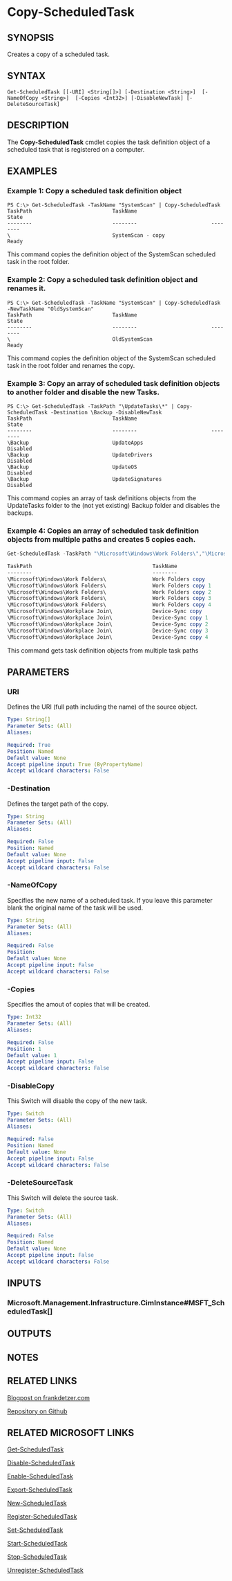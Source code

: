 
# Copy-ScheduledTask

## SYNOPSIS
Creates a copy of a scheduled task.

## SYNTAX

```
Get-ScheduledTask [[-URI] <String[]>] [-Destination <String>]  [-NameOfCopy <String>]  [-Copies <Int32>] [-DisableNewTask] [-DeleteSourceTask]
```

## DESCRIPTION
The **Copy-ScheduledTask** cmdlet copies the task definition object of a scheduled task that is registered on a computer.

## EXAMPLES

### Example 1: Copy a scheduled task definition object
```
PS C:\> Get-ScheduledTask -TaskName "SystemScan" | Copy-ScheduledTask
TaskPath                          TaskName                        State
--------                          --------                        --------
\                                 SystemScan - copy               Ready
```

This command copies the definition object of the SystemScan scheduled task in the root folder.

### Example 2: Copy a scheduled task definition object and renames it.
```
PS C:\> Get-ScheduledTask -TaskName "SystemScan" | Copy-ScheduledTask -NewTaskName "OldSystemScan"
TaskPath                          TaskName                        State
--------                          --------                        --------
\                                 OldSystemScan                   Ready
```

This command copies the definition object of the SystemScan scheduled task in the root folder and renames the copy.

### Example 3: Copy an array of scheduled task definition objects to another folder and disable the new Tasks.
```
PS C:\> Get-ScheduledTask -TaskPath "\UpdateTasks\*" | Copy-ScheduledTask -Destination \Backup -DisableNewTask
TaskPath                          TaskName                        State
--------                          --------                        --------
\Backup                           UpdateApps                      Disabled
\Backup                           UpdateDrivers                   Disabled
\Backup                           UpdateOS                        Disabled
\Backup                           UpdateSignatures                Disabled
```

This command copies an array of task definitions objects from the UpdateTasks folder to the (not yet existing) Backup folder and disables the backups.

### Example 4: Copies an array of scheduled task definition objects from multiple paths and creates 5 copies each.
```powershell
Get-ScheduledTask -TaskPath "\Microsoft\Windows\Work Folders\","\Microsoft\Windows\Workplace Join\"

TaskPath                                       TaskName                          State
--------                                       --------                          -----
\Microsoft\Windows\Work Folders\               Work Folders copy                 Ready
\Microsoft\Windows\Work Folders\               Work Folders copy 1               Ready
\Microsoft\Windows\Work Folders\               Work Folders copy 2               Ready
\Microsoft\Windows\Work Folders\               Work Folders copy 3               Ready
\Microsoft\Windows\Work Folders\               Work Folders copy 4               Ready
\Microsoft\Windows\Workplace Join\             Device-Sync copy                  Disabled
\Microsoft\Windows\Workplace Join\             Device-Sync copy 1                Disabled
\Microsoft\Windows\Workplace Join\             Device-Sync copy 2                Disabled
\Microsoft\Windows\Workplace Join\             Device-Sync copy 3                Disabled
\Microsoft\Windows\Workplace Join\             Device-Sync copy 4                Disabled
```

This command gets task definition objects from multiple task paths

## PARAMETERS

### URI
Defines the URI (full path including the name) of the source object. 

```yaml
Type: String[]
Parameter Sets: (All)
Aliases:

Required: True
Position: Named
Default value: None
Accept pipeline input: True (ByPropertyName)
Accept wildcard characters: False
```

### -Destination
Defines the target path of the copy.

```yaml
Type: String
Parameter Sets: (All)
Aliases:

Required: False
Position: Named
Default value: None
Accept pipeline input: False
Accept wildcard characters: False
```

### -NameOfCopy
Specifies the new name of a scheduled task. If you leave this parameter blank the original name of the task will be used.

```yaml
Type: String
Parameter Sets: (All)
Aliases:

Required: False
Position:
Default value: None
Accept pipeline input: False
Accept wildcard characters: False
```

### -Copies
Specifies the amout of copies that will be created.

```yaml
Type: Int32
Parameter Sets: (All)
Aliases:

Required: False
Position: 1
Default value: 1
Accept pipeline input: False
Accept wildcard characters: False
```

### -DisableCopy
This Switch will disable the copy of the new task. 

```yaml
Type: Switch
Parameter Sets: (All)
Aliases:

Required: False
Position: Named
Default value: None
Accept pipeline input: False
Accept wildcard characters: False
```

### -DeleteSourceTask
This Switch will delete the source task.

```yaml
Type: Switch
Parameter Sets: (All)
Aliases:

Required: False
Position: Named
Default value: None
Accept pipeline input: False
Accept wildcard characters: False
```
## INPUTS

### Microsoft.Management.Infrastructure.CimInstance#MSFT_ScheduledTask[]

## OUTPUTS

## NOTES

## RELATED LINKS
[Blogpost on frankdetzer.com](https://frankdetzer.com/release-of-copy-scheduledtask/)

[Repository on Github](https://github.com/FrankDetzer/psCopyScheduledTask)

## RELATED MICROSOFT LINKS
[Get-ScheduledTask](https://docs.microsoft.com/en-us/powershell/module/scheduledtasks/get-scheduledtask)

[Disable-ScheduledTask](https://docs.microsoft.com/en-us/powershell/module/scheduledtasks/disable-scheduledtask)

[Enable-ScheduledTask](https://docs.microsoft.com/en-us/powershell/module/scheduledtasks/enable-scheduledtask)

[Export-ScheduledTask](https://docs.microsoft.com/en-us/powershell/module/scheduledtasks/export-scheduledtask)

[New-ScheduledTask](https://docs.microsoft.com/en-us/powershell/module/scheduledtasks/new-scheduledtask)

[Register-ScheduledTask](.https://docs.microsoft.com/en-us/powershell/module/scheduledtasks/register-scheduledtask)

[Set-ScheduledTask](https://docs.microsoft.com/en-us/powershell/module/scheduledtasks/set-scheduledtask)

[Start-ScheduledTask](https://docs.microsoft.com/en-us/powershell/module/scheduledtasks/start-scheduledtask)

[Stop-ScheduledTask](https://docs.microsoft.com/en-us/powershell/module/scheduledtasks/stop-scheduledtask)

[Unregister-ScheduledTask](https://docs.microsoft.com/en-us/powershell/module/scheduledtasks/unregister-scheduledtask)